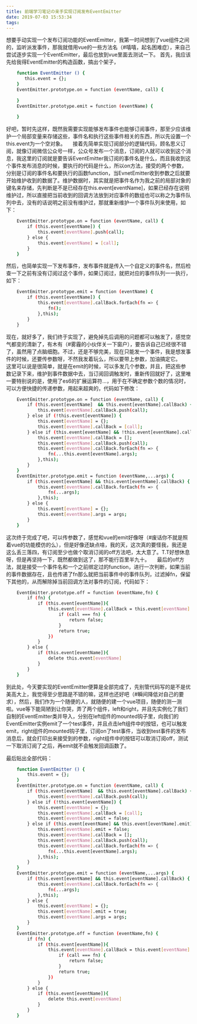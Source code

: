 ```yaml
---
title: 前端学习笔记の亲手实现订阅发布EventEmitter
date: 2019-07-03 15:53:34
tags:
---
```

想要手动实现一个发布订阅功能的EventEmitter，我第一时间想到了vue组件之间的，监听派发事件，那我就借用vue的一些方法名（#嘻嘻，起名困难症），来自己尝试逐步实现一个EventEmitter，最后也放到vue里面去测试一下。
首先，我应该先给我得EventEmitter的构造函数，搞出个架子，

``` bash
    function EventEmitter () {
       this.event = {};
    }
    EventEmitter.prototype.on = function (eventName, call) {
            
    }
    EventEmitter.prototype.emit = function (eventName) {
            
    }
```
好吧，暂时先这样，既然我需要实现能够发布事件也能够订阅事件，那至少应该维护一个局部变量来存储这些，事件名和执行这些事件相关的东西，所以先设置一个this.event为一个空对象。
    接着先简单实现订阅部分的逻辑代码，顾名思义订阅，就像订阅微信公众号一样，公众号发布一个消息，订阅的人就可以收到这个消息，我这里的订阅就是要告诉EventEmitter我订阅的事件名是什么，而且我收到这个事件发布消息的时候，要执行的代码是什么，所以on方法，接受的两个参数，分别是订阅的事件名和要执行的函数function，当EvnetEmitter收到参数之后就要开始维护收到的数据了。维护数据时，其实就是把事件名作为我之前的局部对象的键名来存储，先判断是不是已经存在this.event[eventName]，如果已经存在说明维护过，所以直接把当前收到的回调方法放到对应事件的数组也可以称之为事件队列中去，没有的话说明之前没有维护过，那就重新维护一个事件队列来使用，如下：
``` bash
    EventEmitter.prototype.on = function (eventName, call) {
        if (this.event[eventName]) {
            this.event[eventName].push(call);
        } else {
            this.event[eventName] = [call];
        }
    }
```

然后，也简单实现一下发布事件，发布事件就是传入一个自定义的事件名，然后检查一下之前有没有订阅过这个事件，如果订阅过，就把对应的事件队列一一执行，如下：
``` bash
    EventEmitter.prototype.emit = function (eventName) {
        if (this.event[eventName]) {
            this.event[eventName].callBack.forEach(fn => {
                fn();
            },this);
        }
    }
```

现在，就好多了，我们终于实现了，避免掉先后调用的问题都可以触发了，感觉空气都变的清新了，有木有（#雾霾的小伙伴关一下窗户），要告诉自己已经很不错了，虽然用了点脑细胞。不过，还是不够完美，现在只能发一个事件，我是想发事件的时候，还要传参数呀，不然我发着玩么，所以要带上参数，加油搞定它。
    这里可以说是很简单，就是在emit的时候，可以多发几个参数，并且，把这些参数记录下来，维护到事件数据中去，当订阅回调触发时，重新传回就好了，这里唯一要特别说的是，使用了es6的扩展运算符...，用于在不确定参数个数的情况时，可以方便快捷的传递参数，用起来超爽的，代码如下修改：

``` bash
    EventEmitter.prototype.on = function (eventName, call) {
        if (this.event[eventName]  && this.event[eventName].callBack) {
            this.event[eventName].callBack.push(call);
        } else if (!this.event[eventName]) {
            this.event[eventName] = {};
            this.event[eventName].callBack = [call];
        } else if (this.event[eventName] && !this.event[eventName].callBack) {
            this.event[eventName].callBack = [];
            this.event[eventName].callBack.push(call);
            this.event[eventName].callBack.forEach(fn => {
                fn(...this.event[eventName].args);
            },this);
        }
    }
    EventEmitter.prototype.emit = function (eventName,...args) {
        if (this.event[eventName] && this.event[eventName].callBack) {
            this.event[eventName].callBack.forEach(fn => {
                fn(...args);
            },this);
        } else {
            this.event[eventName] = {};
            this.event[eventName].args = args;
        }
    }
```

这次终于完成了吧，可以传参数了，感觉和vue的emit好像呀（#废话你不就是照着vue的功能模仿的么），但是好像还缺点啥，我的天，这次真的要怪我，我还是这么丢三落四，有订阅至少也做个取消订阅的off方法吧，太大意了。T.T好想休息呀，但是再坚持一下，既然都做到这了，那不能行百里半九十。
    最后的off方法，就是接受一个事件名和一个之前绑定过的function，进行一次判断，如果当前的事件数据存在，且也传递了fn那么就把当前事件中的事件队列，过滤掉fn，保留下其他的，从而解除掉当前回调方法对事件的订阅，代码如下：

``` bash
    EventEmitter.prototype.off = function (eventName,fn) {
        if (fn) {
            if (this.event[eventName]){
                this.event[eventName].callBack = this.event[eventName].callBack.filter(call=>{
                    if (call === fn) {
                        return false;
                    }
                    return true;
                }) 
            }
        } else {
            if (this.event[eventName]){
                delete this.event[eventName]
            }
        }
    }
```

到此处，今天要实现的EventEmitter便算是全部完成了，先别管代码写的是不是优美高大上，我觉得至少思路是不错的嘛，这样也还好吧（#瞬间降低对自己的要求），然后，我们作为一个随便的人，就随便的建一个vue项目，随便的测一测啦。vue等下能简陋到让你哭，弄了两个组件，left和right，并且先实例化了我们自制的EventEmitter类并导入，分别在left组件的mounted钩子里，向我们的EventEmitter实例emit了一个test事件，并且点击left组件中的按钮，也可以触发emit，right组件的mounted钩子里，订阅on了test事件，当收到test事件的发布消息后，就会打印出来接受到的参数，right组件中的按钮可以取消订阅off，测试一下取消订阅了之后，再emit就不会触发回调函数了。

最后贴出全部代码：
``` bash
    function EventEmitter () {
        this.event = {};
    }
    EventEmitter.prototype.on = function (eventName, call) {
        if (this.event[eventName]  && this.event[eventName].callBack) {
            this.event[eventName].callBack.push(call);
        } else if (!this.event[eventName]) {
            this.event[eventName] = {};
            this.event[eventName].callBack = [call];
            this.event[eventName].emit = false;
        } else if (this.event[eventName] && this.event[eventName].emit) {
            this.event[eventName].emit = false;
            this.event[eventName].callBack = [];
            this.event[eventName].callBack.push(call);
            this.event[eventName].callBack.forEach(fn => {
                fn(...this.event[eventName].args);
            },this);
        }
    }
    EventEmitter.prototype.emit = function (eventName,...args) {
        if (this.event[eventName] && this.event[eventName].callBack) {
            this.event[eventName].callBack.forEach(fn => {
                fn(...args);
            },this);
        } else {
            this.event[eventName] = {};
            this.event[eventName].emit = true;
            this.event[eventName].args = args;
        }
    }
    EventEmitter.prototype.off = function (eventName,fn) {
        if (fn) {
            if (this.event[eventName]){
                this.event[eventName].callBack = this.event[eventName].callBack.filter(call=>{
                    if (call === fn) {
                        return false;
                    }
                    return true;
                }) 
            }
        } else {
            if (this.event[eventName]){
                delete this.event[eventName]
            }
        }
    }
```
